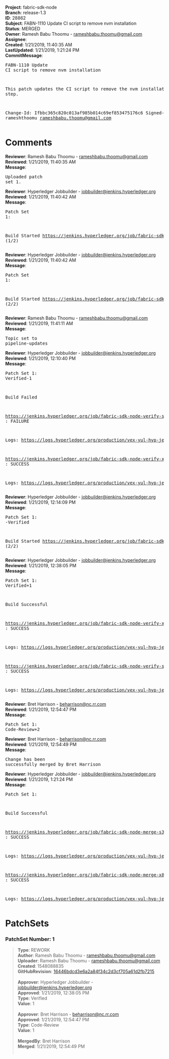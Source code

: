<strong>Project</strong>: fabric-sdk-node<br><strong>Branch</strong>: release-1.3<br><strong>ID</strong>: 28862<br><strong>Subject</strong>: FABN-1110 Update CI script to remove nvm installation<br><strong>Status</strong>: MERGED<br><strong>Owner</strong>: Ramesh Babu Thoomu - rameshbabu.thoomu@gmail.com<br><strong>Assignee</strong>:<br><strong>Created</strong>: 1/21/2019, 11:40:35 AM<br><strong>LastUpdated</strong>: 1/21/2019, 1:21:24 PM<br><strong>CommitMessage</strong>:<br><pre>FABN-1110 Update CI script to remove nvm installation

This patch updates the CI script to remove the nvm installation
step.

Change-Id: Ifbbc365c820c013af985b014c69ef853475176c6
Signed-off-by: rameshthoomu <rameshbabu.thoomu@gmail.com>
</pre><h1>Comments</h1><strong>Reviewer</strong>: Ramesh Babu Thoomu - rameshbabu.thoomu@gmail.com<br><strong>Reviewed</strong>: 1/21/2019, 11:40:35 AM<br><strong>Message</strong>: <pre>Uploaded patch set 1.</pre><strong>Reviewer</strong>: Hyperledger Jobbuilder - jobbuilder@jenkins.hyperledger.org<br><strong>Reviewed</strong>: 1/21/2019, 11:40:42 AM<br><strong>Message</strong>: <pre>Patch Set 1:

Build Started https://jenkins.hyperledger.org/job/fabric-sdk-node-verify-s390x/503/ (1/2)</pre><strong>Reviewer</strong>: Hyperledger Jobbuilder - jobbuilder@jenkins.hyperledger.org<br><strong>Reviewed</strong>: 1/21/2019, 11:40:42 AM<br><strong>Message</strong>: <pre>Patch Set 1:

Build Started https://jenkins.hyperledger.org/job/fabric-sdk-node-verify-x86_64/1900/ (2/2)</pre><strong>Reviewer</strong>: Ramesh Babu Thoomu - rameshbabu.thoomu@gmail.com<br><strong>Reviewed</strong>: 1/21/2019, 11:41:11 AM<br><strong>Message</strong>: <pre>Topic set to pipeline-updates</pre><strong>Reviewer</strong>: Hyperledger Jobbuilder - jobbuilder@jenkins.hyperledger.org<br><strong>Reviewed</strong>: 1/21/2019, 12:10:40 PM<br><strong>Message</strong>: <pre>Patch Set 1: Verified-1

Build Failed 

https://jenkins.hyperledger.org/job/fabric-sdk-node-verify-s390x/503/ : FAILURE

Logs: https://logs.hyperledger.org/production/vex-yul-hyp-jenkins-3/fabric-sdk-node-verify-s390x/503

https://jenkins.hyperledger.org/job/fabric-sdk-node-verify-x86_64/1900/ : SUCCESS

Logs: https://logs.hyperledger.org/production/vex-yul-hyp-jenkins-3/fabric-sdk-node-verify-x86_64/1900</pre><strong>Reviewer</strong>: Hyperledger Jobbuilder - jobbuilder@jenkins.hyperledger.org<br><strong>Reviewed</strong>: 1/21/2019, 12:14:09 PM<br><strong>Message</strong>: <pre>Patch Set 1: -Verified

Build Started https://jenkins.hyperledger.org/job/fabric-sdk-node-verify-s390x/505/ (2/2)</pre><strong>Reviewer</strong>: Hyperledger Jobbuilder - jobbuilder@jenkins.hyperledger.org<br><strong>Reviewed</strong>: 1/21/2019, 12:38:05 PM<br><strong>Message</strong>: <pre>Patch Set 1: Verified+1

Build Successful 

https://jenkins.hyperledger.org/job/fabric-sdk-node-verify-x86_64/1900/ : SUCCESS

Logs: https://logs.hyperledger.org/production/vex-yul-hyp-jenkins-3/fabric-sdk-node-verify-x86_64/1900

https://jenkins.hyperledger.org/job/fabric-sdk-node-verify-s390x/505/ : SUCCESS

Logs: https://logs.hyperledger.org/production/vex-yul-hyp-jenkins-3/fabric-sdk-node-verify-s390x/505</pre><strong>Reviewer</strong>: Bret Harrison - beharrison@nc.rr.com<br><strong>Reviewed</strong>: 1/21/2019, 12:54:47 PM<br><strong>Message</strong>: <pre>Patch Set 1: Code-Review+2</pre><strong>Reviewer</strong>: Bret Harrison - beharrison@nc.rr.com<br><strong>Reviewed</strong>: 1/21/2019, 12:54:49 PM<br><strong>Message</strong>: <pre>Change has been successfully merged by Bret Harrison</pre><strong>Reviewer</strong>: Hyperledger Jobbuilder - jobbuilder@jenkins.hyperledger.org<br><strong>Reviewed</strong>: 1/21/2019, 1:21:24 PM<br><strong>Message</strong>: <pre>Patch Set 1:

Build Successful 

https://jenkins.hyperledger.org/job/fabric-sdk-node-merge-s390x/186/ : SUCCESS

Logs: https://logs.hyperledger.org/production/vex-yul-hyp-jenkins-3/fabric-sdk-node-merge-s390x/186

https://jenkins.hyperledger.org/job/fabric-sdk-node-merge-x86_64/205/ : SUCCESS

Logs: https://logs.hyperledger.org/production/vex-yul-hyp-jenkins-3/fabric-sdk-node-merge-x86_64/205</pre><h1>PatchSets</h1><h3>PatchSet Number: 1</h3><blockquote><strong>Type</strong>: REWORK<br><strong>Author</strong>: Ramesh Babu Thoomu - rameshbabu.thoomu@gmail.com<br><strong>Uploader</strong>: Ramesh Babu Thoomu - rameshbabu.thoomu@gmail.com<br><strong>Created</strong>: 1548088835<br><strong>GitHubRevision</strong>: [16446bdcd3e6a2a84f34c2d3cf705a61d2fb7215](https://github.com/hyperledger/fabric-sdk-node/commit/16446bdcd3e6a2a84f34c2d3cf705a61d2fb7215)<br><br><strong>Approver</strong>: Hyperledger Jobbuilder - jobbuilder@jenkins.hyperledger.org<br><strong>Approved</strong>: 1/21/2019, 12:38:05 PM<br><strong>Type</strong>: Verified<br><strong>Value</strong>: 1<br><br><strong>Approver</strong>: Bret Harrison - beharrison@nc.rr.com<br><strong>Approved</strong>: 1/21/2019, 12:54:47 PM<br><strong>Type</strong>: Code-Review<br><strong>Value</strong>: 1<br><br><strong>MergedBy</strong>: Bret Harrison<br><strong>Merged</strong>: 1/21/2019, 12:54:49 PM<br><br></blockquote>